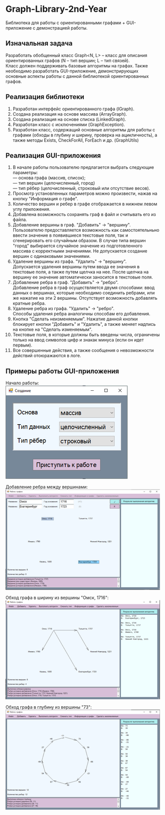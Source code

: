 # Graph-Library-2nd-Year
Библиотека для работы с ориентированными графами + GUI-приложение с демонстрацией работы.

## Изначальная задача
Разработать обобщенный класс Graph<N, L> – класс для описания ориентированных графов (N – тип вершин; L – тип связей).  
Класс должен поддерживать базовые алгоритмы на графах.
Также необходимо разработать GUI-приложение, демонстрирующих основные аспекты работы с данной библиотекой ориентированных графов.

## Реализация библиотеки
1. Разработан интерфейс ориентированного графа (IGraph).
2. Создана реализация на основе массива (ArrayGraph).
3. Создана реализация на основе списка (LinkedGraph).
4. Разработан класс с исключениями (GraphException).
5. Разработан класс, содержащий основные алгоритмы для работы с графами (обходы в глубину и ширину, проверка на ацикличность), а также методы Exists, CheckForAll, ForEach и др. (GraphUtils)

## Реализация GUI-приложения
1. В начале работы пользователю предлагается выбрать следующие параметры:  
  — основа графа (массив, список);  
  — тип вершин (целочисленный, город)  
  — тип рёбер (целочисленный, строковый или отсутствие весов).  
2. Просмотр установленных параметров можно произвести, нажав на кнопку "Информация о графе".
3. Количество вершин и ребер в графе отображается в нижнем левом углу приложения.
4. Добавлена возможность сохранять граф в файл и считывать его из файла. 
5. Добавление вершины в граф. "Добавить" -> "вершину".  
Пользователю предоставляется возможность как самостоятельньно ввести значение в появившиеся текстовые поля, 
так и сгенерировать его случайным образом. В случае типа вершин "город" выбирается случайное значение из подготовленного массива с корректными значениями. 
Не допускается создание вершин с одинаковыми значениями.
6. Удаление вершины из графа. "Удалить" -> "вершину".  
Допускается удаления вершины путем ввода ее значения в текстовые поля, а также путем щелчка на нее. После щелчка на вершину ее значение автоматически заносится в текстовые поля.
7. Добавление ребра в граф. "Добавить" -> "ребро".  
Добавление ребра в граф осуществляется двумя способами: ввод данных о вершинах, которые необходимо соединить ребрами, или же нажатие на эти 2 вершины. Отсутствует возможность добавлять кратные ребра.
8. Удаление ребра из графа. "Удалить" -> "ребро".  
Способы удаления ребра аналогичны способам его добавления.
9. Кнопка "Сделать неизменяемым". Нажатие данной кнопки блокирует кнопки "Добавить" и "Удалить", а также меняет надпись на кнопке на "Сделать изменяемым".
10. Текстовые поля, в которые должны быть введены числа, ограничены только на ввод символов цифр и знакак минуса (если он идет первым).
11. Все совершенные действия, а также сообщения о невозможности действий отоюражаются в логе.

## Примеры работы GUI-приложения
Начало работы:  
![Alt text](Screenshots/Screenshot_1.png)

Добавление ребра между вершинами:
![Alt text](Screenshots/Screenshot_2.png)

Обход графа в ширину из вершины "Омск, 1716":
![Alt text](Screenshots/Screenshot_3.png)

Обход графа в глубину из вершины "73":
![Alt text](Screenshots/Screenshot_4.png)
